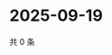 # 2025-09-19

共 0 条

<!-- BEGIN ZHIHUVIDEO -->
<!-- 最后更新时间 Fri Sep 19 2025 01:09:33 GMT+0800 (China Standard Time) -->

<!-- END ZHIHUVIDEO -->
